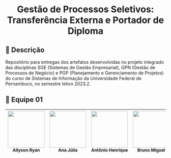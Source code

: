 <h1 align="center">Gestão de Processos Seletivos: Transferência Externa e Portador de Diploma</h1>

## :memo: Descrição
Repositório para entregas dos artefatos desenvolvidas no projeto integrado das disciplinas SGE (Sistemas de Gestão Empresarial), GPN (Gestão de Processos de Negócio) e PGP (Planejamento e Gerenciamento de Projetos) do curso de Sistemas de Informação da Universidade Federal de Pernambuco, no semestre letivo 2023.2.

## :handshake: Equipe 01
| [<img src="https://avatars.githubusercontent.com/u/115114528?v=4" width=115><br><sub>Allyson Ryan</sub>](https://github.com/AllysonRyanE) | [<img src="https://avatars.githubusercontent.com/u/100807129?v=4" width=115><br><sub>Ana Júlia</sub>](https://github.com/AnaJulia22) | [<img src="https://avatars.githubusercontent.com/u/108024639?v=4" width=115><br><sub>Antônio Henrique</sub>](https://github.com/antoniohslima) | [<img src="https://avatars.githubusercontent.com/u/100159869?v=4" width=115><br><sub>Bruno Miguel</sub>](https://github.com/brunom764) | [<img src="https://avatars.githubusercontent.com/u/99020717?v=4" width=115><br><sub>Douglas Araújo</sub>](https://github.com/thedouglasaraujo) | [<img src="https://avatars.githubusercontent.com/u/111246423?v=4" width=115><br><sub>Guilherme Lopes</sub>](https://github.com/guilopesrbc?tab=followers) |
| :--------------------------------------------------------------------------------------------------------------------------------------------: | :----------------------------------------------------------------------------------------------------------------------------------------: | :-----------------------------------------------------------------------------------------------------------------------------------------: | :-------------------------------------------------------------------------------------------------------------------------------------: | :------------------------------------------------------------------------------------------------------------------------------------------------: | :------------------------------------------------------------------------------------------------------------------------------------------------: |

